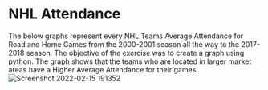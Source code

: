 # NHL Attendance
The below graphs represent every NHL Teams Average Attendance for Road and Home Games from the 2000-2001 season all the way to the 2017-2018 season. The objective of the exercise was to create a graph using python. The graph shows that the teams who are located in larger market areas have a Higher Average Attendance for their games. 
![Screenshot 2022-02-15 191352](https://user-images.githubusercontent.com/97055926/154177509-3a722e6a-0895-4210-9ec5-6e703127735d.png)
